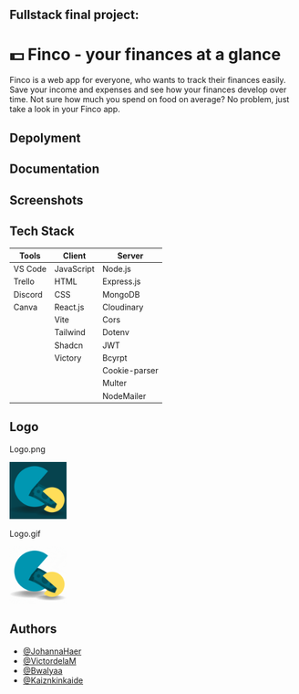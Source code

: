 ## Fullstack final project: 

# 💵 Finco - your finances at a glance

Finco is a web app for everyone, who wants to track their finances easily. Save your income and expenses and see how your finances develop over time. Not sure how much you spend on food on average? No problem, just take a look in your Finco app.

## Depolyment



## Documentation

## Screenshots

## Tech Stack

| Tools         | Client        | Server        |
|---------------|---------------|---------------|
| VS Code       | JavaScript    | Node.js       |
| Trello        | HTML          | Express.js    |                                                   
| Discord       | CSS           | MongoDB       |
| Canva         | React.js      | Cloudinary    |
|               | Vite          | Cors          |
|               | Tailwind      | Dotenv        |
|               | Shadcn        | JWT           |
|               | Victory       | Bcyrpt        |
|               |               | Cookie-parser |
|               |               | Multer        |
|               |               | NodeMailer    |

## Logo

Logo.png

<img src="./frontend/src/assets/img/Logo_Backend_Abschlussprojekt_dark.png" width='100px' height='100px'/>


 Logo.gif

<img src="./frontend/src/assets/img/Logo-wechsel.gif" width='100px' height='100px'/>


## Authors

- [@JohannaHaer](https://github.com/JohannaHaer)
- [@VictordelaM](https://github.com/VictordelaM)
- [@Bwalyaa](https://github.com/Bwalyaa)
- [@Kaiznkinkaide](https://github.com/Kaiznkinkaide)
